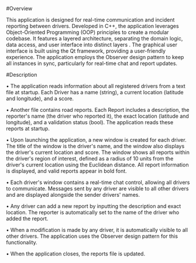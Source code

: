 #Overview

This application is designed for real-time communication and incident reporting between drivers. Developed in C++, the application leverages Object-Oriented Programming (OOP) principles to create a modular codebase. It features a layered architecture, separating the domain logic, data access, and user interface into distinct layers . The graphical user interface is built using the Qt framework, providing a user-friendly experience. The application employs the Observer design pattern to keep all instances in sync, particularly for real-time chat and report updates.

#Description

• The application reads information about all registered drivers from a text file at startup. Each Driver has a name (string), a current location (latitude and longitude), and a score.

• Another file contains road reports. Each Report includes a description, the reporter's name (the driver who reported it), the exact location (latitude and longitude), and a validation status (bool). The application reads these reports at startup.

• Upon launching the application, a new window is created for each driver. The title of the window is the driver's name, and the window also displays the driver's current location and score. The window shows all reports within the driver's region of interest, defined as a radius of 10 units from the driver's current location using the Euclidean distance. All report information is displayed, and valid reports appear in bold font.

• Each driver's window contains a real-time chat control, allowing all drivers to communicate. Messages sent by any driver are visible to all other drivers and are displayed alongside the sender drivers' names.

• Any driver can add a new report by inputting the description and exact location. The reporter is automatically set to the name of the driver who added the report.

• When a modification is made by any driver, it is automatically visible to all other drivers. The application uses the Observer design pattern for this functionality.

• When the application closes, the reports file is updated.



